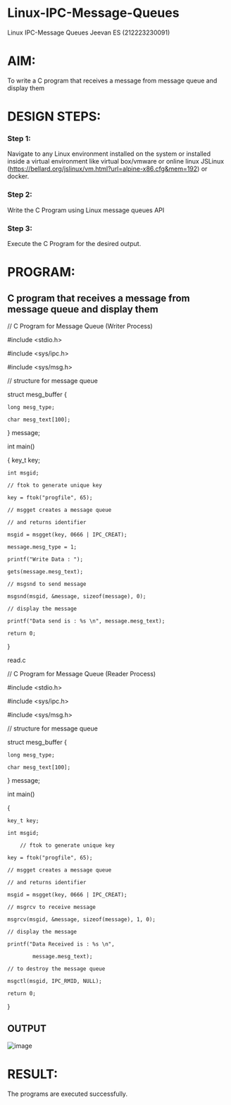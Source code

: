 # Linux-IPC-Message-Queues
Linux IPC-Message Queues
Jeevan ES (212223230091)
# AIM:
To write a C program that receives a message from message queue and display them

# DESIGN STEPS:

### Step 1:

Navigate to any Linux environment installed on the system or installed inside a virtual environment like virtual box/vmware or online linux JSLinux (https://bellard.org/jslinux/vm.html?url=alpine-x86.cfg&mem=192) or docker.

### Step 2:

Write the C Program using Linux message queues API 

### Step 3:

Execute the C Program for the desired output. 

# PROGRAM:

## C program that receives a message from message queue and display them

// C Program for Message Queue (Writer Process) 

#include <stdio.h> 

#include <sys/ipc.h> 

#include <sys/msg.h> 

// structure for message queue 

struct mesg_buffer { 

	long mesg_type; 
 
	char mesg_text[100]; 
 
} message; 

int main() 

{ 	key_t key; 

	int msgid;
 
    // ftok to generate unique key 
    
	key = ftok("progfile", 65); 
 
	// msgget creates a message queue 
 
	// and returns identifier 
 
	msgid = msgget(key, 0666 | IPC_CREAT); 
 
	message.mesg_type = 1; 
 
	printf("Write Data : "); 
 
	gets(message.mesg_text); 
 
	// msgsnd to send message 
 
	msgsnd(msgid, &message, sizeof(message), 0); 
 
	// display the message 
 
	printf("Data send is : %s \n", message.mesg_text); 
 
	return 0; 
 
}

 read.c 

 // C Program for Message Queue (Reader Process)
 
#include <stdio.h>

#include <sys/ipc.h>

#include <sys/msg.h>

// structure for message queue

struct mesg_buffer {

	long mesg_type;
 
	char mesg_text[100];
 
} message;

int main()

{

	key_t key;
 
	int msgid;
 
    	// ftok to generate unique key
     
	key = ftok("progfile", 65);
 
	// msgget creates a message queue
 
	// and returns identifier
 
	msgid = msgget(key, 0666 | IPC_CREAT);
 
	// msgrcv to receive message
 
	msgrcv(msgid, &message, sizeof(message), 1, 0);
 
	// display the message
 
	printf("Data Received is : %s \n",
 
			message.mesg_text);

	// to destroy the message queue
 
	msgctl(msgid, IPC_RMID, NULL);
 
	return 0;
 
}

## OUTPUT


![image](https://github.com/tarunikadamodaran/Linux-IPC-Message-Queues/assets/145633268/aae786d1-86f6-48c6-bd86-e07f1155ea51)


# RESULT:
The programs are executed successfully.
